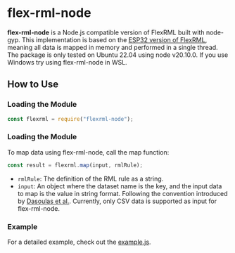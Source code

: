 # flex-rml-node

**flex-rml-node** is a Node.js compatible version of FlexRML built with node-gyp. This implementation is based on the [ESP32 version of FlexRML](https://github.com/wintechis/flex-rml-esp32/tree/main), meaning all data is mapped in memory and performed in a single thread. The package is only tested on Ubuntu 22.04 using node v20.10.0. If you use Windows try using flex-rml-node in WSL.

## How to Use

### Loading the Module

```javascript
const flexrml = require("flexrml-node");
```

### Loading the Module
To map data using flex-rml-node, call the map function:
```javascript
const result = flexrml.map(input, rmlRule);
```
- `rmlRule`: The definition of the RML rule as a string.
- `input`: An object where the dataset name is the key, and the input data to map is the value in string format. Following the convention introduced by [Dasoulas et al.](https://lirias.kuleuven.be/retrieve/718052). Currently, only CSV data is supported as input for flex-rml-node.

### Example
For a detailed example, check out the [example.js](https://github.com/wintechis/flex-rml-node/blob/main/example.js).